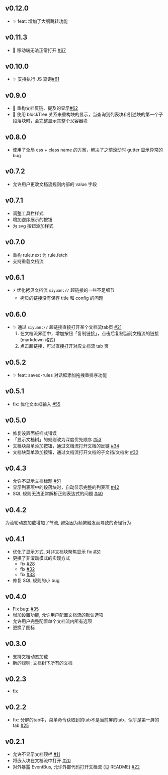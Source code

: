 ## v0.12.0

- ✨ feat: 增加了大纲跳转功能

## v0.11.3

- 🐛 移动端无法正常打开 [#67](https://github.com/frostime/sy-docs-flow/issues/67)


## v0.10.0

- ✨ 支持执行 JS 查询[#61](https://github.com/frostime/sy-docs-flow/issues/61)

## v0.9.0

- 🔨 重构文档反链、提及的显示[#62](https://github.com/frostime/sy-docs-flow/issues/62)
- 🔨 使用 blockTree 关系来重构块的显示，当查询到列表块和引述块的第一个子段落块时，会完整显示其整个父容器块


## v0.8.0

- 使用了全局 css + class name 的方案，解决了之前滚动时 gutter 显示异常的 bug

## v0.7.2

- 允许用户更改文档流规则内部的 value 字段

## v0.7.1

- 调整工具栏样式
- 增加逆序展示的按钮
- 为 svg 按钮添加样式

## v0.7.0

- 重构 rule.next 为 rule.fetch
- 支持重载文档流


## v0.6.1

- ⚡ 优化拷贝文档流 `siyuan://` 超链接的一些不足细节
  - 拷贝的链接没有保存 title 和 config 的问题

## v0.6.0

- ✨ 通过 `siyuan://` 超链接直接打开某个文档流tab页 [#21](https://github.com/frostime/sy-docs-flow/issues/21)
   1. 在文档流界面中，增加按钮「复制链接」，点击后复制当前文档流的链接 (markdown 格式)
   2. 点击超链接，可以直接打开对应文档流 tab 页

## v0.5.2

- ✨ feat: saved-rules 对话框添加拖拽重排序功能

## v0.5.1

- fix: 优化文本框输入 [#55](https://github.com/frostime/sy-docs-flow/issues/55)


## v0.5.0

- 修复设置面板样式错误
- 「显示文档树」的规则改为深度优先顺序 [#53](https://github.com/frostime/sy-docs-flow/issues/53)
- 文档块菜单添加按钮，通过文档流打开文档的反链 [#34](https://github.com/frostime/sy-docs-flow/issues/34)
- 文档块菜单添加按钮，通过文档流打开文档的子文裆/文档树 [#30](https://github.com/frostime/sy-docs-flow/issues/30)


## v0.4.3

- 允许不显示文档标题 [#51](https://github.com/frostime/sy-docs-flow/issues/51)
- 显示列表项中的段落块时，自动显示完整的列表项 [#42](https://github.com/frostime/sy-docs-flow/issues/42)
- SQL 规则无法正常解析正则表达式的问题 [#40](https://github.com/frostime/sy-docs-flow/issues/40)


## v0.4.2

为滚轮动态加载增加了节流, 避免因为频繁触发而导致的奇怪行为

## v0.4.1

- 优化了显示方式, 对非文档块聚焦显示 fix [#31](https://github.com/frostime/sy-docs-flow/issues/31)
- 更换了非滚动模式的实现方式
    - fix [#28](https://github.com/frostime/sy-docs-flow/issues/28)
    - fix [#32](https://github.com/frostime/sy-docs-flow/issues/32)
    - fix [#33](https://github.com/frostime/sy-docs-flow/issues/33)
- 修复 SQL 规则的小 bug

## v0.4.0

- Fix bug: [#35](https://github.com/frostime/sy-docs-flow/issues/35)
- 增加设置功能, 允许用户配置文档流的默认选项
- 允许用户完整配置单个文档流内所有选项
- 更换了图标

## v0.3.0

- 支持文档动态加载
- 新的规则: 文档树下所有的文档

## v0.2.3

- fix

## v0.2.2

- fix: 分屏的tab中，菜单命令获取到的tab不是当前屏的tab，似乎是第一屏的tab [#25](https://github.com/frostime/sy-docs-flow/issues/25)

## v0.2.1

- 允许不显示文档顶栏 [#11](https://github.com/frostime/sy-docs-flow/issues/11)
- 将嵌入块在文档流中打开 [#20](https://github.com/frostime/sy-docs-flow/issues/20)
- 对外暴露 EventBus, 允许外部代码打开文档流 (见 README) [#22](https://github.com/frostime/sy-docs-flow/issues/22)
